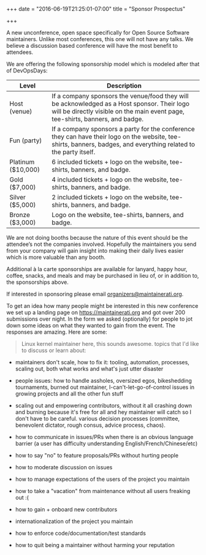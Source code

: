 +++
date = "2016-06-19T21:25:01-07:00"
title = "Sponsor Prospectus"

+++

A new unconference, open space specifically for Open Source Software maintainers. Unlike most conferences, this one will not have any talks. We believe a discussion based conference will have the most benefit to attendees.

We are offering the following sponsorship model which is modeled after that of DevOpsDays:

| Level              | Description                                                                                                                                                                   |
|--------------------|-------------------------------------------------------------------------------------------------------------------------------------------------------------------------------|
| Host (venue)       | If a company sponsors the venue/food they will be acknowledged as a Host sponsor. Their logo will be directly visible on the main event page, tee-shirts, banners, and badge. |
| Fun (party)        | If a company sponsors a party for the conference they can have their logo on the website, tee-shirts, banners, badges, and everything related to the party itself.            |
| Platinum ($10,000) | 6 included tickets + logo on the website, tee-shirts, banners, and badge.                                                                                                     |
| Gold ($7,000)      | 4 included tickets + logo on the website, tee-shirts, banners, and badge.                                                                                                     |
| Silver ($5,000)    | 2 included tickets + logo on the website, tee-shirts, banners, and badge.                                                                                                     |
| Bronze ($3,000)    | Logo on the website, tee-shirts, banners, and badge.                                                                                                                          |

We are not doing booths because the nature of this event should be the attendee’s not the companies involved. Hopefully the maintainers you send from your company will gain insight into making their daily lives easier which is more valuable than any booth.

Additional à la carte sponsorships are available for lanyard, happy hour, coffee, snacks, and meals and may be purchased in lieu of, or in addition to, the sponsorships above.

If interested in sponsoring please email [organizers@maintainerati.org](mailto:organizers@maintainerati.org).

To get an idea how many people might be interested in this new conference we set up a landing page on https://maintainerati.org and got over 200 submissions over night. In the form we asked (optionally) for people to jot down some ideas on what they wanted to gain from the event. The responses are amazing. Here are some:

> Linux kernel maintainer here, this sounds awesome. topics that I'd like to discuss or learn about:

-	maintainers don't scale, how to fix it: tooling, automation, processes, scaling out, both what works and what's just utter disaster
-	people issues: how to handle assholes, oversized egos, bikeshedding tournaments, burned out maintainer, I-can't-let-go-of-control issues in growing projects and all the other fun stuff
-	scaling out and empowering contributors, without it all crashing down and burning because it's free for all and hey maintainer will catch so I don't have to be careful. various decision processes (committee, benevolent dictator, rough consus, advice process, chaos).

-	how to communicate in issues/PRs when there is an obvious language barrier (a user has difficulty understanding English/French/Chinese/etc)

-	how to say "no" to feature proposals/PRs without hurting people

-	how to moderate discussion on issues

-	how to manage expectations of the users of the project you maintain

-	how to take a "vacation" from maintenance without all users freaking out :(

-	how to gain + onboard new contributors

-	internationalization of the project you maintain

-	how to enforce code/documentation/test standards

-	how to quit being a maintainer without harming your reputation

